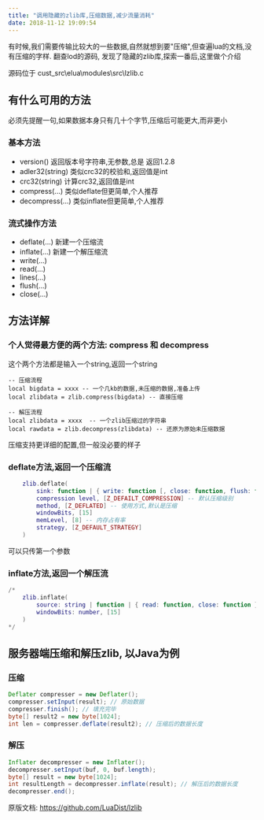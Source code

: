 ```yaml
---
title: "调用隐藏的zlib库,压缩数据,减少流量消耗"
date: 2018-11-12 19:09:54
---
```


有时候,我们需要传输比较大的一些数据,自然就想到要"压缩",但查遍lua的文档,没有压缩的字样. 翻查lod的源码, 发现了隐藏的zlib库,探索一番后,这里做个介绍

源码位于 cust_src\elua\modules\src\lzlib.c

## 有什么可用的方法

必须先提醒一句,如果数据本身只有几十个字节,压缩后可能更大,而非更小

### 基本方法

* version() 返回版本号字符串,无参数,总是 返回1.2.8
* adler32(string) 类似crc32的校验和,返回值是int
* crc32(string) 计算crc32,返回值是int
* compress(...) 类似deflate但更简单,个人推荐
* decompress(...) 类似inflate但更简单,个人推荐

### 流式操作方法

* deflate(...) 新建一个压缩流
* inflate(...) 新建一个解压缩流
* write(...)
* read(...)
* lines(...)
* flush(...)
* close(...)

## 方法详解

### 个人觉得最方便的两个方法: compress 和 decompress

这个两个方法都是输入一个string,返回一个string

```
-- 压缩流程
local bigdata = xxxx -- 一个几kb的数据,未压缩的数据,准备上传
local zlibdata = zlib.compress(bigdata) -- 直接压缩

-- 解压流程
local zlibdata = xxxx  -- 一个zlib压缩过的字符串
local rawdata = zlib.decompress(zlibdata) -- 还原为原始未压缩数据
```

压缩支持更详细的配置,但一般没必要的样子

### deflate方法,返回一个压缩流

```lua
    zlib.deflate(
        sink: function | { write: function [, close: function, flush: function] }, -- 输入输出流
        compression level, [Z_DEFAILT_COMPRESSION] -- 默认压缩级别
        method, [Z_DEFLATED] -- 使用方式,默认是压缩
        windowBits, [15]
        memLevel, [8] -- 内存占有率
        strategy, [Z_DEFAULT_STRATEGY]
    )
```

可以只传第一个参数

### inflate方法,返回一个解压流

```lua
/*
    zlib.inflate(
        source: string | function | { read: function, close: function },
        windowBits: number, [15]
    )
*/
```

## 服务器端压缩和解压zlib, 以Java为例

### 压缩

```java
Deflater compresser = new Deflater();
compresser.setInput(result); // 原始数据
compresser.finish(); // 填充完毕
byte[] result2 = new byte[1024];
int len = compresser.deflate(result2); // 压缩后的数据长度
```

### 解压

```java
Inflater decompresser = new Inflater();
decompresser.setInput(buf, 0, buf.length);
byte[] result = new byte[1024];
int resultLength = decompresser.inflate(result); // 解压后的数据长度
decompresser.end();
```

原版文档: https://github.com/LuaDist/lzlib